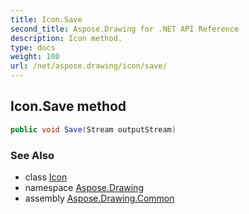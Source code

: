 ```yaml
---
title: Icon.Save
second_title: Aspose.Drawing for .NET API Reference
description: Icon method. 
type: docs
weight: 100
url: /net/aspose.drawing/icon/save/
---
```

## Icon.Save method

```csharp
public void Save(Stream outputStream)
```

### See Also

* class [Icon](../)
* namespace [Aspose.Drawing](../../icon/)
* assembly [Aspose.Drawing.Common](../../../)



